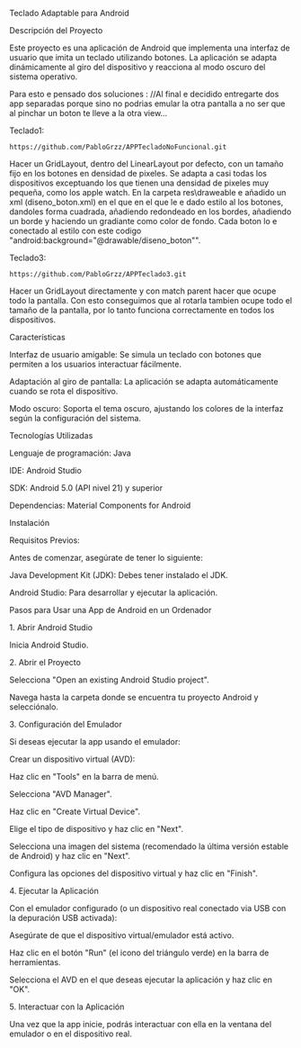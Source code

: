 ﻿

Teclado Adaptable para Android

Descripción del Proyecto

Este proyecto es una aplicación de Android que implementa una interfaz de usuario que imita un teclado utilizando botones. La aplicación se adapta dinámicamente al giro del dispositivo y reacciona al modo oscuro del sistema operativo.

Para esto e pensado dos soluciones : 
//Al final e decidido entregarte dos app separadas porque sino no podrias emular la otra pantalla a no ser que al pinchar un boton te lleve a la otra view...

Teclado1:
```
https://github.com/PabloGrzz/APPTecladoNoFuncional.git
```

Hacer un GridLayout, dentro del LinearLayout por defecto, con un tamaño fijo en los botones en densidad de pixeles. Se adapta a casi todas los dispositivos exceptuando los que tienen una densidad de pixeles muy pequeña, como los apple watch. En la carpeta res\draweable e añadido un xml (diseno_boton.xml) en el que en el que le e dado estilo al los botones, dandoles forma cuadrada, añadiendo redondeado en los bordes, añadiendo un borde y haciendo un gradiante como color de fondo. Cada boton lo e conectado al estilo con este codigo "android:background="@drawable/diseno_boton"".

Teclado3:
```
https://github.com/PabloGrzz/APPTeclado3.git
```


Hacer un GridLayout directamente y con match parent hacer que ocupe todo la pantalla. Con esto conseguimos que al rotarla tambien ocupe todo el tamaño de la pantalla, por lo tanto funciona correctamente en todos los dispositivos.

Características

Interfaz de usuario amigable: Se simula un teclado con botones que permiten a los usuarios interactuar fácilmente.

Adaptación al giro de pantalla: La aplicación se adapta automáticamente cuando se rota el dispositivo.

Modo oscuro: Soporta el tema oscuro, ajustando los colores de la interfaz según la configuración del sistema.

Tecnologías Utilizadas

Lenguaje de programación: Java

IDE: Android Studio

SDK: Android 5.0 (API nivel 21) y superior

Dependencias: Material Components for Android

Instalación

Requisitos Previos:

Antes de comenzar, asegúrate de tener lo siguiente:

Java Development Kit (JDK): Debes tener instalado el JDK. 

Android Studio: Para desarrollar y ejecutar la aplicación. 

Pasos para Usar una App de Android en un Ordenador

1\. Abrir Android Studio

Inicia Android Studio.

2\. Abrir el Proyecto

Selecciona "Open an existing Android Studio project".

Navega hasta la carpeta donde se encuentra tu proyecto Android y selecciónalo.

3\. Configuración del Emulador

Si deseas ejecutar la app usando el emulador:

Crear un dispositivo virtual (AVD):

Haz clic en "Tools" en la barra de menú.

Selecciona "AVD Manager".

Haz clic en "Create Virtual Device".

Elige el tipo de dispositivo y haz clic en "Next".

Selecciona una imagen del sistema (recomendado la última versión estable de Android) y haz clic en "Next".

Configura las opciones del dispositivo virtual y haz clic en "Finish".

4\. Ejecutar la Aplicación

Con el emulador configurado (o un dispositivo real conectado via USB con la depuración USB activada):

Asegúrate de que el dispositivo virtual/emulador está activo.

Haz clic en el botón "Run" (el icono del triángulo verde) en la barra de herramientas.

Selecciona el AVD en el que deseas ejecutar la aplicación y haz clic en "OK".

5\. Interactuar con la Aplicación

Una vez que la app inicie, podrás interactuar con ella en la ventana del emulador o en el dispositivo real.

